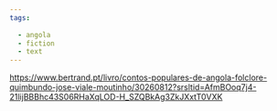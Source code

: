 ```yaml
---
tags:
  
  - angola
  - fiction
  - text
---
```

https://www.bertrand.pt/livro/contos-populares-de-angola-folclore-quimbundo-jose-viale-moutinho/30260812?srsltid=AfmBOoq7j4-21lijBBBhc43S06RHaXqLOD-H_SZQBkAg3ZkJXxtT0VXK